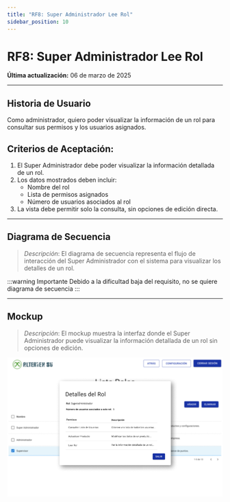 ```yaml
---
title: "RF8: Super Administrador Lee Rol"
sidebar_position: 10
---
```


# RF8: Super Administrador Lee Rol

**Última actualización:** 06 de marzo de 2025

---

## Historia de Usuario

Como administrador, quiero poder visualizar la información de un rol para consultar sus permisos y los usuarios asignados.

## **Criterios de Aceptación:**

1. El Super Administrador debe poder visualizar la información detallada de un rol.
2. Los datos mostrados deben incluir:
   - Nombre del rol
   - Lista de permisos asignados
   - Número de usuarios asociados al rol
3. La vista debe permitir solo la consulta, sin opciones de edición directa.

---

## **Diagrama de Secuencia**

> _Descripción_: El diagrama de secuencia representa el flujo de interacción del Super Administrador con el sistema para visualizar los detalles de un rol.

:::warning Importante
Debido a la dificultad baja del requisito, no se quiere diagrama de secuencia
:::

---

## **Mockup**

> _Descripción_: El mockup muestra la interfaz donde el Super Administrador puede visualizar la información detallada de un rol sin opciones de edición.

![alt text](imagenes/RF8LeeRol.png)
